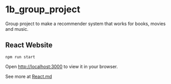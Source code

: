 # 1b_group_project

Group project to make a recommender system that works for books, movies and music.

## React Website

```
npm run start
```

Open [http://localhost:3000](http://localhost:3000) to view it in your browser.

See more at [React.md](./React.md)
